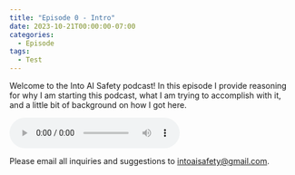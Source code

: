 ```yaml
---
title: "Episode 0 - Intro"
date: 2023-10-21T00:00:00-07:00
categories:
  - Episode
tags:
  - Test
---
```


Welcome to the Into AI Safety podcast! In this episode I provide reasoning for why I am starting this podcast, what I am trying to accomplish with it, and a little bit of background on how I got here.

<audio controls>
<source src="https://into-ai-safety.github.io/assets/audio/into-ai-safety_ep.0.mp3" type="audio/mp3">
</audio>

Please email all inquiries and suggestions to <intoaisafety@gmail.com>.
